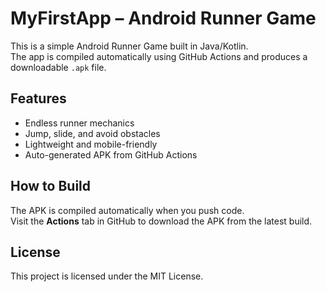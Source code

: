 # MyFirstApp – Android Runner Game

This is a simple Android Runner Game built in Java/Kotlin.  
The app is compiled automatically using GitHub Actions and produces a downloadable `.apk` file.

## Features
- Endless runner mechanics
- Jump, slide, and avoid obstacles
- Lightweight and mobile-friendly
- Auto-generated APK from GitHub Actions

## How to Build
The APK is compiled automatically when you push code.  
Visit the **Actions** tab in GitHub to download the APK from the latest build.

## License
This project is licensed under the MIT License.
